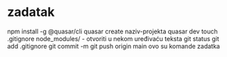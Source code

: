 # zadatak
npm install -g @quasar/cli
quasar create naziv-projekta
quasar dev
touch .gitignore
node_modules/ - otvoriti u nekom uređivaću teksta
git status
git add .gitignore
git commit -m
git push origin main
 ovo su komande zadatka
